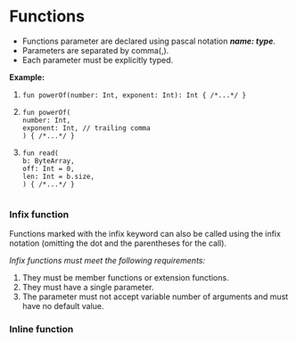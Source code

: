 # Functions

- Functions parameter are declared using pascal notation  **_name: type_**.
- Parameters are separated by comma(,).
- Each parameter must be explicitly typed.

**Example:**

1) ```fun powerOf(number: Int, exponent: Int): Int { /*...*/ }```
2) ```
   fun powerOf(
   number: Int,
   exponent: Int, // trailing comma
   ) { /*...*/ }
   ```
3) ```
   fun read(
   b: ByteArray,
   off: Int = 0,
   len: Int = b.size,
   ) { /*...*/ }
    
   ```

### Infix function

Functions marked with the infix keyword can also be called using the infix notation (omitting the dot and the parentheses for the call). 

_Infix functions must meet the following requirements:_

1. They must be member functions or extension functions. 
2. They must have a single parameter. 
3. The parameter must not accept variable number of arguments and must have no default value.

### Inline function